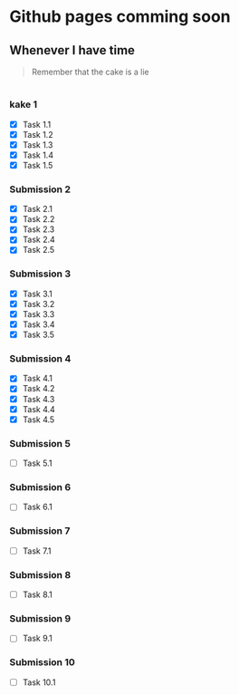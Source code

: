 # Github pages comming soon
## Whenever I have time
> Remember that the cake is a lie
#
#
#
#
#
#
#
### kake 1
- [x] Task 1.1
- [x] Task 1.2
- [x] Task 1.3
- [x] Task 1.4
- [x] Task 1.5
### Submission 2
- [x] Task 2.1
- [x] Task 2.2
- [x] Task 2.3
- [x] Task 2.4
- [x] Task 2.5
### Submission 3
- [x] Task 3.1
- [x] Task 3.2
- [x] Task 3.3
- [x] Task 3.4
- [x] Task 3.5
### Submission 4
- [x] Task 4.1
- [x] Task 4.2
- [x] Task 4.3
- [x] Task 4.4
- [x] Task 4.5
### Submission 5
- [ ] Task 5.1
### Submission 6
- [ ] Task 6.1
### Submission 7
- [ ] Task 7.1
### Submission 8
- [ ] Task 8.1
### Submission 9
- [ ] Task 9.1
### Submission 10
- [ ] Task 10.1

